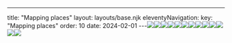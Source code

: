 ---
title: "Mapping places"
layout: layouts/base.njk
eleventyNavigation:
  key: "Mapping places"
  order: 10
date: 2024-02-01
---![](https://s3.eu-west-1.amazonaws.com/jessicaakerman.com/Mersea-Oyster-500adj.jpg)![](https://s3.eu-west-1.amazonaws.com/jessicaakerman.com/MerseaOyster(BatonShellGrotto)_10.0x15.0_OysterShellAndAcrylicPaint.jpg)![](https://s3.eu-west-1.amazonaws.com/jessicaakerman.com/Vigilamus(ThaumatropeProject)_10.0x10.0_WatercolourAndPencilOnWatercolourPaper.jpg)![](https://s3.eu-west-1.amazonaws.com/jessicaakerman.com/Hoo-Stevedore-detail-2012-JAkerman.jpg)![](https://s3.eu-west-1.amazonaws.com/jessicaakerman.com/image-asset.jpeg/img.jpg)![](https://s3.eu-west-1.amazonaws.com/jessicaakerman.com/PlaygroundApartmentInvestorRickets.jpg)![](https://s3.eu-west-1.amazonaws.com/jessicaakerman.com/7+Utopian-Landscape-JA.jpg)![](https://s3.eu-west-1.amazonaws.com/jessicaakerman.com/Yestreen-500[1].png)![](https://s3.eu-west-1.amazonaws.com/jessicaakerman.com/Werewolf-500[1].png)![](https://s3.eu-west-1.amazonaws.com/jessicaakerman.com/Out-on-a-Limb-500.png)![](https://s3.eu-west-1.amazonaws.com/jessicaakerman.com/5-Radome-draft.jpg)![](https://s3.eu-west-1.amazonaws.com/jessicaakerman.com/1-Menwith-Hill.jpg)![](https://s3.eu-west-1.amazonaws.com/jessicaakerman.com/image-asset.jpeg/img.jpg)